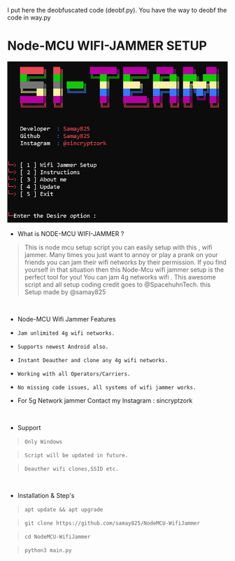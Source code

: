 I put here the deobfuscated code (deobf.py).
You have the way to deobf the code in way.py

# Node-MCU WIFI-JAMMER SETUP 
<img src="SK.png"><br>




- What is NODE-MCU WIFI-JAMMER   ?
> This is node mcu setup script you can easily setup with this , wifi jammer.
> Many times you just want to annoy or play a prank on your friends you can jam their wifi networks by their permission.
> If you find yourself in that situation then this Node-Mcu wifi jammer setup is the perfect tool for you!
> You can jam 4g networks wifi . This awesome script and all setup coding credit goes to @SpacehuhnTech.
> this Setup made by @samay825 

<br>


- Node-MCU Wifi Jammer Features

* `Jam unlimited 4g wifi networks.`

* `Supports newest Android also.`

* `Instant Deauther and clone any 4g wifi networks.`

* `Working with all Operators/Carriers.`

* `No missing code issues, all systems of wifi jammer works.`

*  For 5g Network jammer Contact my  Instagram : sincryptzork

<br>

- Support

> `Only Windows`

> `Script will be updated in future.`

> `Deauther wifi clones,SSID etc.`
 
 <br>

- Installation & Step's
 
> `apt update && apt upgrade`

> `git clone https://github.com/samay825/NodeMCU-WifiJammer`
 
> `cd NodeMCU-WifiJammer`  
 
> `python3 main.py`




 
